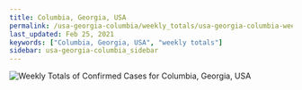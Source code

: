 ```yaml
---
title: Columbia, Georgia, USA
permalink: /usa-georgia-columbia/weekly_totals/usa-georgia-columbia-weekly_totals.html
last_updated: Feb 25, 2021
keywords: ["Columbia, Georgia, USA", "weekly totals"]
sidebar: usa-georgia-columbia_sidebar
---
```


![Weekly Totals of Confirmed Cases for Columbia, Georgia, USA](/covid_tracker/images/graphs/usa-georgia-columbia-weekly_totals_graph.png)
